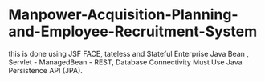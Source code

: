 # Manpower-Acquisition-Planning-and-Employee-Recruitment-System
this is done using JSF FACE, tateless and Stateful Enterprise Java Bean , Servlet - ManagedBean - REST, Database Connectivity Must Use Java Persistence API (JPA).
